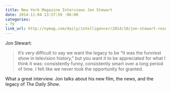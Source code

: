 ```yaml
---
title: New York Magazine Interviews Jon Stewart
date: 2014-11-04 13:57:59 -06:00
categories:
- TV
link_url: http://nymag.com/daily/intelligencer/2014/10/jon-stewart-rosewater-in-conversation.html
---
```


Jon Stewart:

> It’s very difficult to say we want the legacy to be “It was the funniest show in television history,” but you want it to be appreciated for what I think it was: consistently funny, consistently smart over a long period of time. I felt like we never took the opportunity for granted.

What a great interview. Jon talks about his new film, the news, and the legacy of *The Daily Show*.

